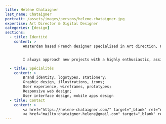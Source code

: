 ```yaml
---
title: Hélène Chataigner
last_name: Chataigner
portrait: /assets/images/persons/helene-chataigner.jpg
expertise: Art Director & Digital Designer
categories: [design]
sections:
  - title: Identité
    content: >
        Amsterdam based French designer specialised in Art direction, UX/UI, digital design and brand identity. I have worked in the industry for over 10 years and gained experience being employed in several agencies and collaborating with some incredibly inspiring and talented people.


        I always approach new projects with a highly enthusiastic, assiduous and forward thinking manner, to provide innovative solutions that encourage meaningful and engaging visual experiences.

  - title: Spécialités
    content: >
        Brand identity, logotypes, stationery;
        Graphic design, illustrations, icons;
        User experience, wireframes, prototypes;
        Responsive web design;
        User interface design, mobile apps design
  - title: Contact
    content: >
        <a href="https://helene-chataigner.com/" target="_blank" rel="noreferrer">Site</a> –
        <a href="mailto:chataigner.helene@gmail.com" target="_blank" rel="noreferrer">Mail</a>
---
```


